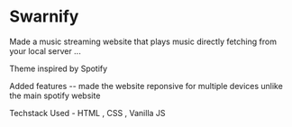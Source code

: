# Swarnify 
Made a music streaming website that plays music directly fetching from your local server ...

Theme inspired by Spotify

Added features --
made the website reponsive for multiple devices unlike the main spotify website 

Techstack Used - HTML , CSS , Vanilla JS